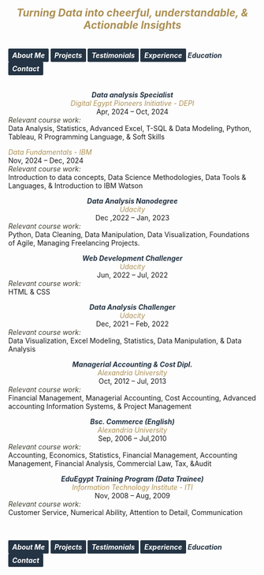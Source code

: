 ## ***<center><span style="color:#ac9055">Turning Data into cheerful, understandable, & Actionable Insights</span></center>***
<br>
<strong>
  <em>
    <a href="https://hend-a-ghafour.github.io" style="display:inline-block; padding:5px 8px; color:white; background-color:#243444; text-align:center; text-decoration:none; border-radius:2px;"> 
      About Me 
    </a>
    <a href="https://hend-a-ghafour.github.io/Projects" style="display:inline-block; padding:5px 8px; color:white; background-color:#243444; text-align:center; text-decoration:none; border-radius:2px;">
      Projects
    </a>
    <a href="https://hend-a-ghafour.github.io/Testimonials" style="display:inline-block; padding:5px 8px; color:white; background-color:#243444; text-align:center; text-decoration:none; border-radius:2px;"> 
      Testimonials 
    </a>
    <a href="https://hend-a-ghafour.github.io/Experience" style="display:inline-block; padding:5px 8px; color:white; background-color:#243444; text-align:center; text-decoration:none; border-radius:2px;"> 
      Experience 
    </a>
    <span style="color:#243444"> 
      Education 
    </span>
    <a href="https://hend-a-ghafour.github.io/Contact" style="display:inline-block; padding:5px 8px; color:white; background-color:#243444; text-align:center; text-decoration:none; border-radius:2px;"> 
      Contact 
    </a>
  </em>
</strong>
<br><br>
<p style='text-align: justify;'>
  <center>
    <em>
      <strong>
        <span style="color:#243444"> 
          Data analysis Specialist
        </span>
      </strong>
    </em>
    <br> 
    <em>
      <span style="color:#ac9055">
        Digital Egypt Pioneers Initiative - DEPI
      </span>
    </em>
    <br> 
    Apr, 2024 – Oct, 2024<br>
  </center>
  <em>
    <span style="color:#3e3c2c">
      Relevant course work:
    </span>
  </em>
  <br> 
  Data Analysis, Statistics, Advanced Excel, T-SQL & Data Modeling, Python, Tableau, R Programming Language, & Soft Skills
</p>
    <em>
      <span style="color:#ac9055">
        Data Fundamentals  - IBM
      </span>
    </em>
    <br> 
    Nov, 2024 – Dec, 2024<br>
  </center>
  <em>
    <span style="color:#3e3c2c">
      Relevant course work:
    </span>
  </em>
  <br> 
  Introduction to data concepts, Data Science Methodologies, Data Tools & Languages, & Introduction to IBM Watson
</p>
    
<p style='text-align: justify;'>
  <center>
    <em>
      <strong>
        <span style="color:#243444"> 
          Data Analysis Nanodegree
        </span>
      </strong>
    </em>
    <br> 
    <em>
      <span style="color:#ac9055">
        Udacity
      </span>
    </em>
    <br> 
    Dec ,2022 – Jan, 2023<br>
  </center>
  <em>
    <span style="color:#3e3c2c">
      Relevant course work:
    </span>
  </em>
  <br> 
  Python, Data Cleaning, Data Manipulation, Data Visualization, Foundations of Agile, Managing Freelancing Projects.<br> 
</p>
<p style='text-align: justify;'>
  <center>
    <em>
      <strong>
        <span style="color:#243444">
          Web Development Challenger
        </span>
      </strong>
    </em>
    <br> 
    <em>
      <span style="color:#ac9055">
        Udacity
      </span>
    </em>
    <br> 
    Jun, 2022 – Jul, 2022<br>
  </center>
  <em>
    <span style="color:#3e3c2c">
      Relevant course work:
    </span>
  </em>
  <br> 
  HTML & CSS
</p>
<p style='text-align: justify;'>
  <center>
    <em>
      <strong>
        <span style="color:#243444">
          Data Analysis Challenger
        </span>
      </strong>
    </em>
    <br> 
    <em>
      <span style="color:#ac9055">
        Udacity
      </span>
    </em>
    <br> 
    Dec, 2021 – Feb, 2022<br> 
  </center>
  <em>
    <span style="color:#3e3c2c">
      Relevant course work:
    </span>
  </em>
  <br> 
  Data Visualization, Excel Modeling, Statistics, Data Manipulation, & Data Analysis
</p>
<p style='text-align: justify;'>
  <center>
    <em>
      <strong>
        <span style="color:#243444">
          Managerial Accounting & Cost Dipl.
        </span>
      </strong>
    </em>
    <br> 
    <em>
      <span style="color:#ac9055">
        Alexandria University
      </span>
    </em>
    <br> 
    Oct, 2012 – Jul, 2013<br> 
  </center>
  <em>
    <span style="color:#3e3c2c">
      Relevant course work:
    </span>
  </em>
  <br> 
  Financial Management, Managerial Accounting, Cost Accounting, Advanced accounting Information Systems, & Project Management
</p>
<p style='text-align: justify;'>
  <center>
    <em>
      <strong>
        <span style="color:#243444">
          Bsc. Commerce (English)
        </span>
      </strong>
    </em>
    <br> 
    <em>
      <span style="color:#ac9055">
        Alexandria University
      </span>
    </em>
    <br> 
    Sep, 2006 – Jul,2010<br> 
  </center>
  <em>
    <span style="color:#3e3c2c">
      Relevant course work:
    </span>
  </em>
  <br> 
  Accounting, Economics, Statistics, Financial Management, Accounting Management, Financial Analysis, Commercial Law, Tax, &Audit
</p>
<p style='text-align: justify;'>
  <center>
    <em>
      <strong>
        <span style="color:#243444">
          EduEgypt Training Program (Data Trainee)
        </span>
      </strong>
    </em>
    <br> 
    <em>
      <span style="color:#ac9055">
        Information Technology Institute - ITI
      </span>
    </em>
    <br> 
    Nov, 2008 – Aug, 2009<br> 
  </center>
  <em>
    <span style="color:#3e3c2c">
      Relevant course work:
    </span>
  </em>
  <br> 
  Customer Service, Numerical Ability, Attention to Detail, Communication
</p>
<br><br>





<strong>
  <em>
    <a href="https://hend-a-ghafour.github.io" style="display:inline-block; padding:5px 8px; color:white; background-color:#243444; text-align:center; text-decoration:none; border-radius:2px;"> 
      About Me 
    </a>
    <a href="https://hend-a-ghafour.github.io/Projects" style="display:inline-block; padding:5px 8px; color:white; background-color:#243444; text-align:center; text-decoration:none; border-radius:2px;">
      Projects
    </a>
    <a href="https://hend-a-ghafour.github.io/Testimonials" style="display:inline-block; padding:5px 8px; color:white; background-color:#243444; text-align:center; text-decoration:none; border-radius:2px;"> 
      Testimonials 
    </a>
    <a href="https://hend-a-ghafour.github.io/Experience" style="display:inline-block; padding:5px 8px; color:white; background-color:#243444; text-align:center; text-decoration:none; border-radius:2px;"> 
      Experience 
    </a>
    <span style="color:#243444"> 
      Education 
    </span>
    <a href="https://hend-a-ghafour.github.io/Contact" style="display:inline-block; padding:5px 8px; color:white; background-color:#243444; text-align:center; text-decoration:none; border-radius:2px;"> 
      Contact 
    </a>
  </em>
</strong>
